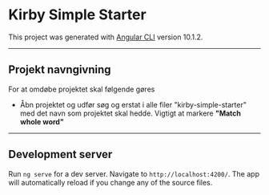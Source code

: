 # Kirby Simple Starter

This project was generated with [Angular CLI](https://github.com/angular/angular-cli) version 10.1.2.

---

## Projekt navngivning

For at omdøbe projektet skal følgende gøres

- Åbn projektet og udfør søg og erstat i alle filer "kirby-simple-starter" med det navn som projektet skal hedde. Vigtigt at markere **"Match whole word"** 

---

## Development server

Run `ng serve` for a dev server. Navigate to `http://localhost:4200/`. The app will automatically reload if you change any of the source files.
